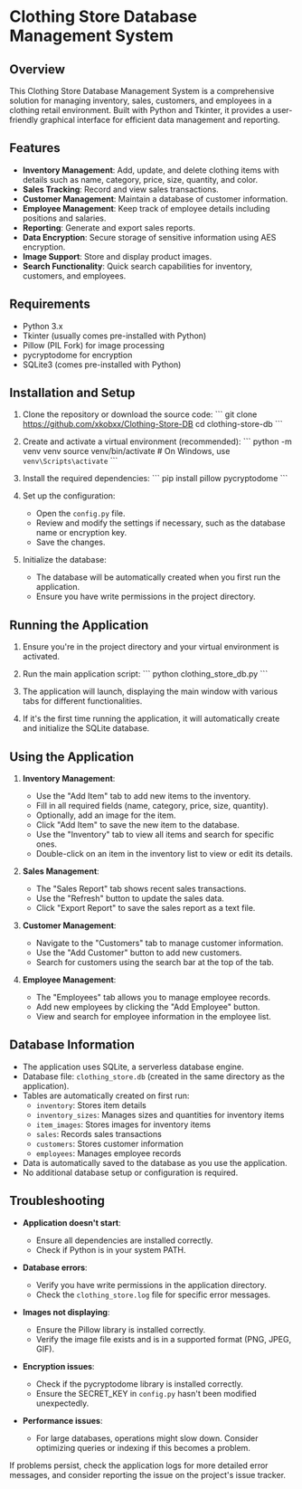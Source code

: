# Clothing Store Database Management System

## Overview

This Clothing Store Database Management System is a comprehensive solution for managing inventory, sales, customers, and employees in a clothing retail environment. Built with Python and Tkinter, it provides a user-friendly graphical interface for efficient data management and reporting.

## Features

- **Inventory Management**: Add, update, and delete clothing items with details such as name, category, price, size, quantity, and color.
- **Sales Tracking**: Record and view sales transactions.
- **Customer Management**: Maintain a database of customer information.
- **Employee Management**: Keep track of employee details including positions and salaries.
- **Reporting**: Generate and export sales reports.
- **Data Encryption**: Secure storage of sensitive information using AES encryption.
- **Image Support**: Store and display product images.
- **Search Functionality**: Quick search capabilities for inventory, customers, and employees.

## Requirements

- Python 3.x
- Tkinter (usually comes pre-installed with Python)
- Pillow (PIL Fork) for image processing
- pycryptodome for encryption
- SQLite3 (comes pre-installed with Python)

## Installation and Setup

1. Clone the repository or download the source code:
   \`\`\`
   git clone https://github.com/xkobxx/Clothing-Store-DB
   cd clothing-store-db
   \`\`\`

2. Create and activate a virtual environment (recommended):
   \`\`\`
   python -m venv venv
   source venv/bin/activate  # On Windows, use `venv\Scripts\activate`
   \`\`\`

3. Install the required dependencies:
   \`\`\`
   pip install pillow pycryptodome
   \`\`\`

4. Set up the configuration:
   - Open the `config.py` file.
   - Review and modify the settings if necessary, such as the database name or encryption key.
   - Save the changes.

5. Initialize the database:
   - The database will be automatically created when you first run the application.
   - Ensure you have write permissions in the project directory.

## Running the Application

1. Ensure you're in the project directory and your virtual environment is activated.

2. Run the main application script:
   \`\`\`
   python clothing_store_db.py
   \`\`\`

3. The application will launch, displaying the main window with various tabs for different functionalities.

4. If it's the first time running the application, it will automatically create and initialize the SQLite database.

## Using the Application

1. **Inventory Management**:
   - Use the "Add Item" tab to add new items to the inventory.
   - Fill in all required fields (name, category, price, size, quantity).
   - Optionally, add an image for the item.
   - Click "Add Item" to save the new item to the database.
   - Use the "Inventory" tab to view all items and search for specific ones.
   - Double-click on an item in the inventory list to view or edit its details.

2. **Sales Management**:
   - The "Sales Report" tab shows recent sales transactions.
   - Use the "Refresh" button to update the sales data.
   - Click "Export Report" to save the sales report as a text file.

3. **Customer Management**:
   - Navigate to the "Customers" tab to manage customer information.
   - Use the "Add Customer" button to add new customers.
   - Search for customers using the search bar at the top of the tab.

4. **Employee Management**:
   - The "Employees" tab allows you to manage employee records.
   - Add new employees by clicking the "Add Employee" button.
   - View and search for employee information in the employee list.

## Database Information

- The application uses SQLite, a serverless database engine.
- Database file: `clothing_store.db` (created in the same directory as the application).
- Tables are automatically created on first run:
  - `inventory`: Stores item details
  - `inventory_sizes`: Manages sizes and quantities for inventory items
  - `item_images`: Stores images for inventory items
  - `sales`: Records sales transactions
  - `customers`: Stores customer information
  - `employees`: Manages employee records
- Data is automatically saved to the database as you use the application.
- No additional database setup or configuration is required.

## Troubleshooting

- **Application doesn't start**: 
  - Ensure all dependencies are installed correctly.
  - Check if Python is in your system PATH.

- **Database errors**: 
  - Verify you have write permissions in the application directory.
  - Check the `clothing_store.log` file for specific error messages.

- **Images not displaying**: 
  - Ensure the Pillow library is installed correctly.
  - Verify the image file exists and is in a supported format (PNG, JPEG, GIF).

- **Encryption issues**: 
  - Check if the pycryptodome library is installed correctly.
  - Ensure the SECRET_KEY in `config.py` hasn't been modified unexpectedly.

- **Performance issues**: 
  - For large databases, operations might slow down. Consider optimizing queries or indexing if this becomes a problem.

If problems persist, check the application logs for more detailed error messages, and consider reporting the issue on the project's issue tracker.

